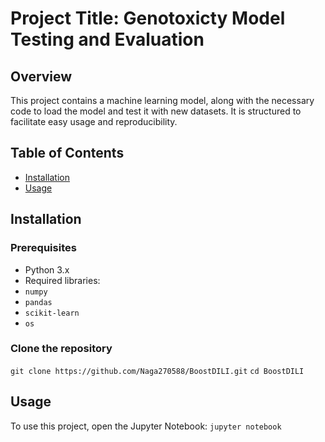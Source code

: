 # Project Title: Genotoxicty Model Testing and Evaluation

## Overview
This project contains a machine learning model, along with the necessary code to load the model and test it with new datasets. It is structured to facilitate easy usage and reproducibility.

## Table of Contents
- [Installation](#installation)
- [Usage](#usage)

## Installation
### Prerequisites
- Python 3.x
- Required libraries:
- `numpy`
- `pandas`
- `scikit-learn`
- `os`

### Clone the repository
`git clone https://github.com/Naga270588/BoostDILI.git`
`cd BoostDILI`

## Usage
To use this project, open the Jupyter Notebook: `jupyter notebook`
